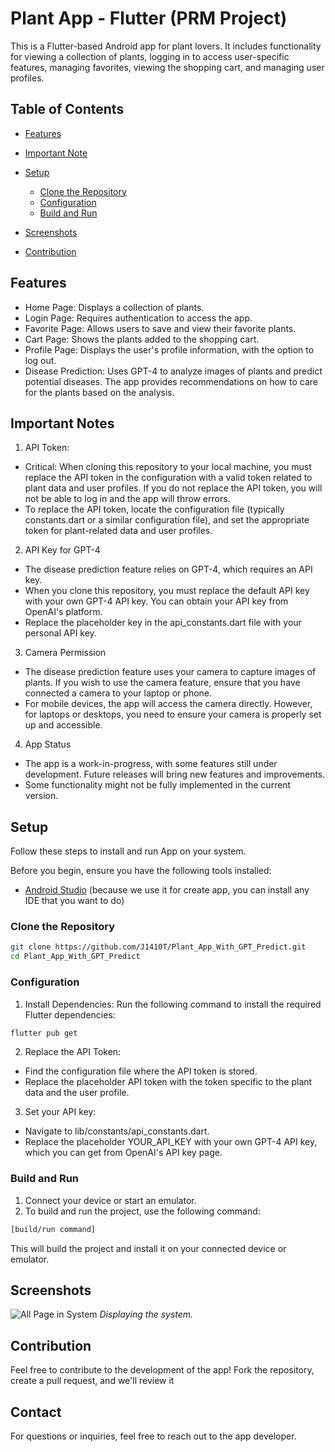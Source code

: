 # Plant App - Flutter (PRM Project)
This is a Flutter-based Android app for plant lovers. It includes functionality for viewing a collection of plants, logging in to access user-specific features, managing favorites, viewing the shopping cart, and managing user profiles.

## Table of Contents

- [Features](#features)
- [Important Note](#important-notes)

- [Setup](#setup)
  - [Clone the Repository](#clone-the-repository)
  - [Configuration](#configuration)
  - [Build and Run](#build-and-run)
- [Screenshots](#screenshots)
- [Contribution](#contribution)

## Features
- Home Page: Displays a collection of plants.
- Login Page: Requires authentication to access the app.
- Favorite Page: Allows users to save and view their favorite plants.
- Cart Page: Shows the plants added to the shopping cart.
- Profile Page: Displays the user's profile information, with the option to log out.
- Disease Prediction: Uses GPT-4 to analyze images of plants and predict potential diseases. The app provides recommendations on how to care for the plants based on the analysis.

## Important Notes
1. API Token:
- Critical: When cloning this repository to your local machine, you must replace the API token in the configuration with a valid token related to plant data and user profiles. If you do not replace the API token, you will not be able to log in and the app will throw errors.
- To replace the API token, locate the configuration file (typically constants.dart or a similar configuration file), and set the appropriate token for plant-related data and user profiles.
2. API Key for GPT-4
- The disease prediction feature relies on GPT-4, which requires an API key.
- When you clone this repository, you must replace the default API key with your own GPT-4 API key. You can obtain your API key from OpenAI's platform.
- Replace the placeholder key in the api_constants.dart file with your personal API key.
3. Camera Permission
- The disease prediction feature uses your camera to capture images of plants. If you wish to use the camera feature, ensure that you have connected a camera to your laptop or phone.
- For mobile devices, the app will access the camera directly. However, for laptops or desktops, you need to ensure your camera is properly set up and accessible.
4. App Status
- The app is a work-in-progress, with some features still under development. Future releases will bring new features and improvements.
- Some functionality might not be fully implemented in the current version.

## Setup
Follow these steps to install and run App on your system.

Before you begin, ensure you have the following tools installed:
- [Android Studio](https://developer.android.com/studio?hl=vi) (because we use it for create app, you can install any IDE that you want to do)

### Clone the Repository
```sh
git clone https://github.com/J1410T/Plant_App_With_GPT_Predict.git
cd Plant_App_With_GPT_Predict
```
### Configuration
1. Install Dependencies: Run the following command to install the required Flutter dependencies:
```sh
flutter pub get
```
2. Replace the API Token:

- Find the configuration file where the API token is stored.
- Replace the placeholder API token with the token specific to the plant data and the user profile.

3. Set your API key:

- Navigate to lib/constants/api_constants.dart.
- Replace the placeholder YOUR_API_KEY with your own GPT-4 API key, which you can get from OpenAI's API key page.

### Build and Run
1. Connect your device or start an emulator.
2. To build and run the project, use the following command:
```sh
[build/run command]
```
This will build the project and install it on your connected device or emulator.

## Screenshots

![All Page in System](assets/screenshots/all_pages.png)
*Displaying the system.*



## Contribution 
Feel free to contribute to the development of the app! Fork the repository, create a pull request, and we'll review it

## Contact
For questions or inquiries, feel free to reach out to the app developer.
